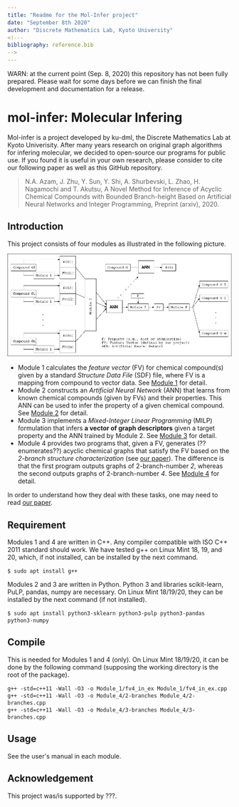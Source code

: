 ```yaml
---
title: "Readme for the Mol-Infer project"
date: "September 8th 2020"
author: "Discrete Mathematics Lab, Kyoto University"
<!---
bibliography: reference.bib
-->
---
```


WARN: at the current point (Sep. 8, 2020) this repository has not been fully prepared. Please wait for some days before we can finish the final development and documentation for a release.

# mol-infer: Molecular Infering

Mol-infer is a project developed by ku-dml, the Discrete Mathematics Lab at Kyoto Univerisity.
After many years research on original graph algorithms for infering molecular,
we decided to open-source our programs for public use.
If you found it is useful in your own research, please consider to cite our following paper as well as this GitHub repository.

> N.A. Azam, J. Zhu, Y. Sun, Y. Shi, A. Shurbevski, L. Zhao, H. Nagamochi and T. Akutsu, A Novel Method for Inference of Acyclic Chemical Compounds with Bounded Branch-height Based on Artificial Neural Networks and Integer Programming, Preprint (arxiv), 2020.

## Introduction

This project consists of four modules as illustrated in the following picture.

![Project Overview](images/overview.png)

+ Module 1 calculates the *feature vector* (FV) for chemical compound(s) given by a standard *Structure Data File* (SDF) file, where FV is a mapping from compound to vector data. See [Module 1](Module_1/) for detail.
+ Module 2 constructs an *Artificial Neural Network* (ANN) that learns from known chemical compounds (given by FVs) and their properties. This ANN can be used to infer the property of a given chemical compound. See [Module 2](Module_2/) for detail.
+ Module 3 implements a *Mixed-Integer Linear Programming* (MILP) formulation
that infers **a vector of graph descriptors** given a target property and the
ANN trained by Module 2. See [Module 3](Module_3/) for detail.
+ Module 4 provides two programs that, given a FV, generates (??enumerates??)
acyclic chemical graphs that satisfy the FV based on the *2-branch structure characterization* (see [our paper](arxiv)).
The difference is that the first program outputs graphs of 2-branch-number *2*,
whereas the second outputs graphs of 2-branch-number *4*. See [Module 4](Module_4/) for detail.

In order to understand how they deal with these tasks, one may need to read [our paper](arxiv).

## Requirement

Modules 1 and 4 are written in C++.
Any compiler compatible with ISO C++ 2011 standard should work.
We have tested g++ on Linux Mint 18, 19, and 20, which, if not installed, can be installed by the next command.
```shell
$ sudo apt install g++
```

Modules 2 and 3 are written in Python.
Python 3 and libraries scikit-learn, PuLP, pandas, numpy are necessary. On Linux Mint 18/19/20, they can be installed by the next command (if not installed).
```
$ sudo apt install python3-sklearn python3-pulp python3-pandas python3-numpy
```

## Compile

This is needed for Modules 1 and 4 (only). On Linux Mint 18/19/20, it can be done by the following command (supposing the working directory is the root of the package).
```
g++ -std=c++11 -Wall -O3 -o Module_1/fv4_in_ex Module_1/fv4_in_ex.cpp 
g++ -std=c++11 -Wall -O3 -o Module_4/2-branches Module_4/2-branches.cpp 
g++ -std=c++11 -Wall -O3 -o Module_4/3-branches Module_4/3-branches.cpp 
```

## Usage

See the user's manual in each module.

## Acknowledgement

This project was/is supported by ???.
